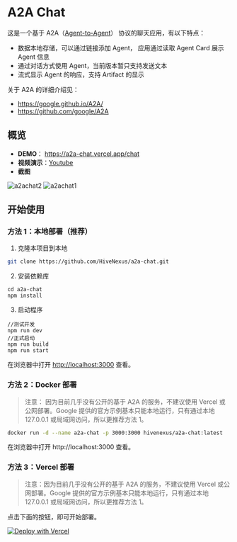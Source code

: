 # A2A Chat

这是一个基于 A2A（[Agent-to-Agent](https://github.com/google/A2A)） 协议的聊天应用，有以下特点：

* 数据本地存储，可以通过链接添加 Agent， 应用通过读取 Agent Card 展示 Agent 信息
* 通过对话方式使用 Agent，当前版本暂只支持发送文本
* 流式显示 Agent 的响应，支持 Artifact 的显示

关于 A2A 的详细介绍见：
* https://google.github.io/A2A/
* https://github.com/google/A2A

## 概览
- **DEMO**： https://a2a-chat.vercel.app/chat
- **视频演示**：[Youtube](https://www.youtube.com/watch?v=tlvBmsueHS8)
- **截图**

![a2achat2](https://github.com/user-attachments/assets/50c973d1-8ac9-4578-94fd-80cfe03b9805)
![a2achat1](https://github.com/user-attachments/assets/d8db017f-6337-475a-820f-68b595977791)



## 开始使用

### 方法 1：本地部署（推荐）
1. 克隆本项目到本地

``` bash
git clone https://github.com/HiveNexus/a2a-chat.git
```
2. 安装依赖库

```
cd a2a-chat
npm install
```

3. 启动程序

```
//测试开发
npm run dev
//正式启动
npm run build
npm run start
```

在浏览器中打开 [http://localhost:3000](http://localhost:3000) 查看。

### 方法 2：Docker 部署
>注意： 因为目前几乎没有公开的基于 A2A 的服务，不建议使用 Vercel 或公网部署。Google 提供的官方示例基本只能本地运行，只有通过本地 127.0.0.1 或局域网访问，所以更推荐方法 1。

```bash
docker run -d --name a2a-chat -p 3000:3000 hivenexus/a2a-chat:latest
```

在浏览器中打开 http://localhost:3000 查看。

### 方法 3：Vercel 部署
>注意：因为目前几乎没有公开的基于 A2A 的服务，不建议使用 Vercel 或公网部署。Google 提供的官方示例基本只能本地运行，只有通过本地 127.0.0.1 或局域网访问，所以更推荐方法 1。

点击下面的按钮，即可开始部署。

[![Deploy with Vercel](https://vercel.com/button)](https://vercel.com/new/clone?repository-url=https://github.com/HiveNexus/A2A-Chat.git&project-name=a2a-chat)
